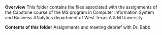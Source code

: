 **Overview**
This folder contains the files associated with the assignments of the Capstone course of the MS program in Computer Information System and Business ANalytics department of West Texas A & M University

**Contents of this folder**
Assignments and meeting debrief with Dr. Babb. 


